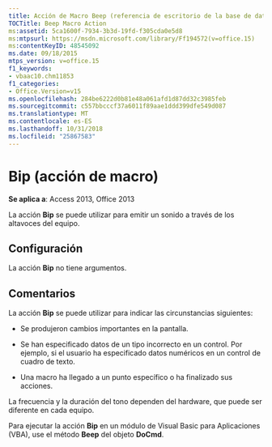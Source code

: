 ```yaml
---
title: Acción de Macro Beep (referencia de escritorio de la base de datos de Access)
TOCTitle: Beep Macro Action
ms:assetid: 5ca1600f-7934-3b3d-19fd-f305cda0e5d8
ms:mtpsurl: https://msdn.microsoft.com/library/Ff194572(v=office.15)
ms:contentKeyID: 48545092
ms.date: 09/18/2015
mtps_version: v=office.15
f1_keywords:
- vbaac10.chm11853
f1_categories:
- Office.Version=v15
ms.openlocfilehash: 284be6222d0b81e48a061afd1d87dd32c3985feb
ms.sourcegitcommit: c557bbcccf37a6011f89aae1ddd399dfe549d087
ms.translationtype: MT
ms.contentlocale: es-ES
ms.lasthandoff: 10/31/2018
ms.locfileid: "25867583"
---
```

# <a name="beep-macro-action"></a>Bip (acción de macro)


**Se aplica a**: Access 2013, Office 2013

La acción **Bip** se puede utilizar para emitir un sonido a través de los altavoces del equipo.

## <a name="setting"></a>Configuración

La acción **Bip** no tiene argumentos.

## <a name="remarks"></a>Comentarios

La acción **Bip** se puede utilizar para indicar las circunstancias siguientes:

  - Se produjeron cambios importantes en la pantalla.

  - Se han especificado datos de un tipo incorrecto en un control. Por ejemplo, si el usuario ha especificado datos numéricos en un control de cuadro de texto.

  - Una macro ha llegado a un punto específico o ha finalizado sus acciones.

La frecuencia y la duración del tono dependen del hardware, que puede ser diferente en cada equipo.

Para ejecutar la acción **Bip** en un módulo de Visual Basic para Aplicaciones (VBA), use el método **Beep** del objeto **DoCmd**.

